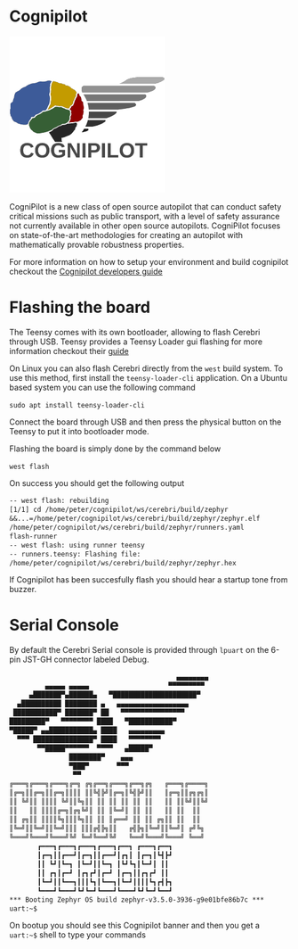 # Cognipilot
![Cognipilot](assets/cognipilot.png)

CogniPilot is a new class of open source autopilot that can conduct safety critical missions such as public transport, with a level of safety assurance not currently available in other open source autopilots. CogniPilot focuses on state-of-the-art methodologies for creating an autopilot with mathematically provable robustness properties.

For more information on how to setup your environment and build cognipilot checkout the [Cognipilot developers guide](https://cognipilot.org/)

# Flashing the board

The Teensy comes with its own bootloader, allowing to flash Cerebri through USB.
Teensy provides a Teensy Loader gui flashing for more information checkout their [guide](https://www.pjrc.com/teensy/loader.html)

On Linux you can also flash Cerebri directly from the `west` build system.
To use this method, first install the `teensy-loader-cli` application.
On a Ubuntu based system you can use the following command

```sudo apt install teensy-loader-cli```

Connect the board through USB and then press the physical button on the Teensy to put it into bootloader mode.

Flashing the board is simply done by the command below

```west flash```


On success you should get the following output

```
-- west flash: rebuilding
[1/1] cd /home/peter/cognipilot/ws/cerebri/build/zephyr &&...=/home/peter/cognipilot/ws/cerebri/build/zephyr/zephyr.elf
/home/peter/cognipilot/ws/cerebri/build/zephyr/runners.yaml
flash-runner
-- west flash: using runner teensy
-- runners.teensy: Flashing file: /home/peter/cognipilot/ws/cerebri/build/zephyr/zephyr.hex
```

If Cognipilot has been succesfully flash you should hear a startup tone from buzzer.

# Serial Console 

By default the Cerebri Serial console is provided through `lpuart` on the 6-pin JST-GH connector labeled Debug.
```
                                          ▄▄▄▄▄▄▄▄
         ▄▄▄▄▄ ▄▄▄▄▄                    ▀▀▀▀▀▀▀▀▀
     ▄███████▀▄██████▄   ▀█████████████████████▀
  ▄██████████ ████████ ▄   ▄▄▄▄▄▄▄▄▄▄▄▄▄▄▄▄▄▄
 ███████████▀ ███████▀ ██   ▀▀▀▀▀▀▀▀▀▀▀▀▀▀▀▀
█████████▀   ▀▀▀▀▀▀▀▀ ████   ▀███████████▀
▀█████▀ ▄▄███████████▄ ████   ▄▄▄▄▄▄▄▄▄
  ▀▀▀ ███████████████▀ ████   ▀▀▀▀▀▀▀▀
       ▀▀█████▀▀▀▀▀▀  ▀▀▀▀   ▄█████▀
               ████████▀    ▄▄▄
               ▀███▀       ▀▀▀
                ▀▀
╔═══╗╔═══╗╔═══╗╔═╗ ╔╗╔══╗╔═══╗╔══╗╔╗   ╔═══╗╔════╗
║╔═╗║║╔═╗║║╔═╗║║║║ ║║╚╣╠╝║╔═╗║╚╣╠╝║║   ║╔═╗║║╔╗╔╗║
║║ ╚╝║║ ║║║║ ╚╝║║╚╗║║ ║║ ║║ ║║ ║║ ║║   ║║ ║║╚╝║║╚╝
║║   ║║ ║║║║╔═╗║╔╗╚╝║ ║║ ║╚═╝║ ║║ ║║   ║║ ║║  ║║
║║ ╔╗║║ ║║║║╚╗║║║╚╗║║ ║║ ║╔══╝ ║║ ║║ ╔╗║║ ║║  ║║
║╚═╝║║╚═╝║║╚═╝║║║ ║║║╔╣╠╗║║   ╔╣╠╗║╚═╝║║╚═╝║ ╔╝╚╗
╚═══╝╚═══╝╚═══╝╚╝ ╚═╝╚══╝╚╝   ╚══╝╚═══╝╚═══╝ ╚══╝
       ┏━━━┓┏━━━┓┏━━━┓┏━━━┓┏━━┓ ┏━━━┓┏━━┓
       ┃┏━┓┃┃┏━━┛┃┏━┓┃┃┏━━┛┃┏┓┃ ┃┏━┓┃┗┫┣┛
       ┃┃ ┗┛┃┗━┓ ┃┗━┛┃┃┗━┓ ┃┗┛┗┓┃┗━┛┃ ┃┃
       ┃┃ ┏┓┃┏━┛ ┃┏┓┏┛┃┏━┛ ┃┏━┓┃┃┏┓┏┛ ┃┃
       ┃┗━┛┃┃┗━━┓┃┃┃┗┓┃┗━━┓┃┗━┛┃┃┃┃┗┓┏┫┣┓
       ┗━━━┛┗━━━┛┗┛┗━┛┗━━━┛┗━━━┛┗┛┗━┛┗━━┛
*** Booting Zephyr OS build zephyr-v3.5.0-3936-g9e01bfe86b7c ***
uart:~$
```
On bootup you should see this Cognipilot banner and then you get a `uart:~$` shell to type your commands
